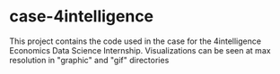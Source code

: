 # case-4intelligence
This project contains the code used in the case for the 4intelligence Economics Data Science Internship. Visualizations can be seen at max resolution in "graphic" and "gif" directories
